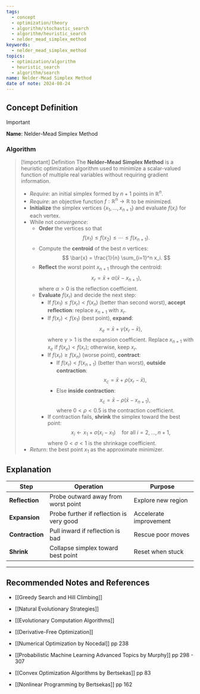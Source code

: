 ```yaml
---
tags:
  - concept
  - optimization/theory
  - algorithm/stochastic_search
  - algorithm/heuristic_search
  - nelder_mead_simplex_method
keywords:
  - nelder_mead_simplex_method
topics:
  - optimization/algorithm
  - heuristic_search
  - algorithm/search
name: Nelder-Mead Simplex Method
date of note: 2024-08-24
---
```


## Concept Definition

>[!important]
>**Name**: Nelder-Mead Simplex Method


### Algorithm

>[!important] Definition
>The **Nelder–Mead Simplex Method** is a heuristic optimization algorithm used to minimize a scalar-valued function of multiple real variables without requiring gradient information.
>
>- *Require*: an initial simplex formed by $n+1$ points in $\mathbb{R}^n$.
>- *Require*: an objective function $f: \mathbb{R}^n \to \mathbb{R}$ to be minimized.
>- **Initialize** the simplex vertices $\{x_1, \ldots, x_{n+1}\}$ and evaluate $f(x_i)$ for each vertex.
>- While not *convergence*:
>    - **Order** the vertices so that
>      $$
>      f(x_1) \leq f(x_2) \leq \cdots \leq f(x_{n+1}).
>      $$
>    - Compute the **centroid** of the best $n$ vertices:
>      $$
>      \bar{x} = \frac{1}{n} \sum_{i=1}^n x_i.
>      $$
>    - **Reflect** the worst point $x_{n+1}$ through the centroid:
>      $$
>      x_r = \bar{x} + \alpha (\bar{x} - x_{n+1}),
>      $$
>      where $\alpha > 0$ is the reflection coefficient.
>    - **Evaluate** $f(x_r)$ and decide the next step:
>        - If $f(x_1) \leq f(x_r) < f(x_n)$ (better than second worst), **accept reflection**: replace $x_{n+1}$ with $x_r$.
>        - If $f(x_r) < f(x_1)$ (best point), **expand**:
>          $$
>          x_e = \bar{x} + \gamma (x_r - \bar{x}),
>          $$
>          where $\gamma > 1$ is the expansion coefficient. Replace $x_{n+1}$ with $x_e$ if $f(x_e) < f(x_r)$; otherwise, keep $x_r$.
>        - If $f(x_r) \geq f(x_n)$ (worse point), **contract**:
>          - If $f(x_r) < f(x_{n+1})$ (better than worst), **outside contraction**:
>            $$
>            x_c = \bar{x} + \rho (x_r - \bar{x}),
>            $$
>          - Else **inside contraction**:
>            $$
>            x_c = \bar{x} - \rho (\bar{x} - x_{n+1}),
>            $$
>          where $0 < \rho < 0.5$ is the contraction coefficient.
>        - If contraction fails, **shrink** the simplex toward the best point:
>          $$
>          x_i \leftarrow x_1 + \sigma (x_i - x_1) \quad \text{for all } i=2,\ldots,n+1,
>          $$
>          where $0 < \sigma < 1$ is the shrinkage coefficient.
>- *Return*: the best point $x_1$ as the approximate minimizer.


## Explanation

| Step            | Operation                                | Purpose                |
| --------------- | ---------------------------------------- | ---------------------- |
| **Reflection**  | Probe outward away from worst point      | Explore new region     |
| **Expansion**   | Probe further if reflection is very good | Accelerate improvement |
| **Contraction** | Pull inward if reflection is bad         | Rescue poor moves      |
| **Shrink**      | Collapse simplex toward best point       | Reset when stuck       |




-----------
##  Recommended Notes and References



- [[Greedy Search and Hill Climbing]]
- [[Natural Evolutionary Strategies]]
- [[Evolutionary Computation Algorithms]]
- [[Derivative-Free Optimization]]

- [[Numerical Optimization by Nocedal]] pp 238
- [[Probabilistic Machine Learning Advanced Topics by Murphy]] pp 298 - 307
- [[Convex Optimization Algorithms by Bertsekas]] pp 83
- [[Nonlinear Programming by Bertsekas]] pp 162